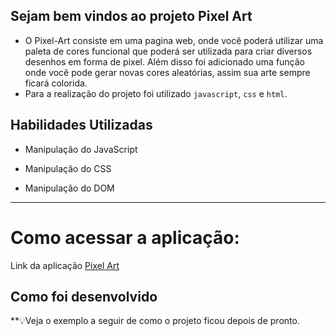 ## Sejam bem vindos ao projeto Pixel Art

- O Pixel-Art consiste em uma pagina web, onde você poderá utilizar uma paleta de cores funcional que poderá ser utilizada para criar diversos desenhos em forma de pixel. Além disso foi adicionado uma função onde você pode gerar novas cores aleatórias, assim sua arte sempre ficará colorida.
- Para a realização do projeto foi utilizado `javascript`, `css` e `html`.

## Habilidades Utilizadas

- Manipulação do JavaScript

- Manipulação do CSS

- Manipulação do DOM

---


# Como acessar a aplicação:

Link da aplicação <a href='https://nicolaszamboni.github.io/Project-Pixel-Art/'>Pixel Art</a>

## Como foi desenvolvido

**💡Veja o exemplo a seguir de como o projeto ficou depois de pronto.

